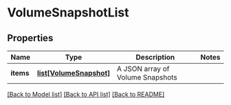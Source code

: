 # VolumeSnapshotList

## Properties
Name | Type | Description | Notes
------------ | ------------- | ------------- | -------------
**items** | [**list[VolumeSnapshot]**](VolumeSnapshot.md) | A JSON array of Volume Snapshots | 

[[Back to Model list]](../README.md#documentation-for-models) [[Back to API list]](../README.md#documentation-for-api-endpoints) [[Back to README]](../README.md)

